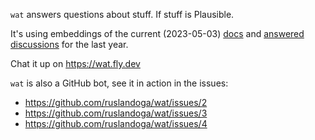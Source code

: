 `wat` answers questions about stuff. If stuff is Plausible.

It's using embeddings of the current (2023-05-03) [docs]() and [answered discussions]() for the last year.

Chat it up on https://wat.fly.dev

`wat` is also a GitHub bot, see it in action in the issues:

- https://github.com/ruslandoga/wat/issues/2
- https://github.com/ruslandoga/wat/issues/3
- https://github.com/ruslandoga/wat/issues/4
